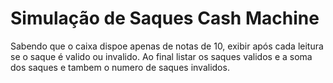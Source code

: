 # Simulação de Saques Cash Machine

Sabendo que o caixa dispoe apenas de notas de 10, exibir após cada leitura se o saque é valido ou invalido. Ao final listar os saques validos e a soma dos saques e tambem o numero de saques invalidos.